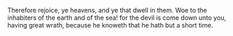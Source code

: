 Therefore rejoice, ye heavens, and ye that dwell in them. Woe to the inhabiters of the earth and of the sea! for the devil is come down unto you, having great wrath, because he knoweth that he hath but a short time.
